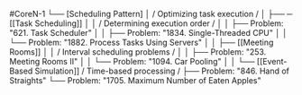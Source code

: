 #CoreN-1
└── [Scheduling Pattern]
    │   / Optimizing task execution /
    │
    ├── ─ [[Task Scheduling]]
    │   │   / Determining execution order /
    │   │   ├── Problem: "621. Task Scheduler"
    │   │   ├── Problem: "1834. Single-Threaded CPU"
    │   │   └── Problem: "1882. Process Tasks Using Servers"
    │   │
    ├── [[Meeting Rooms]]
    │   │   / Interval scheduling problems /
    │   │   ├── Problem: "253. Meeting Rooms II"
    │   │   └── Problem: "1094. Car Pooling"
    │   │
    └── [[Event-Based Simulation]]
        / Time-based processing /
        ├── Problem: "846. Hand of Straights"
        └── Problem: "1705. Maximum Number of Eaten Apples"